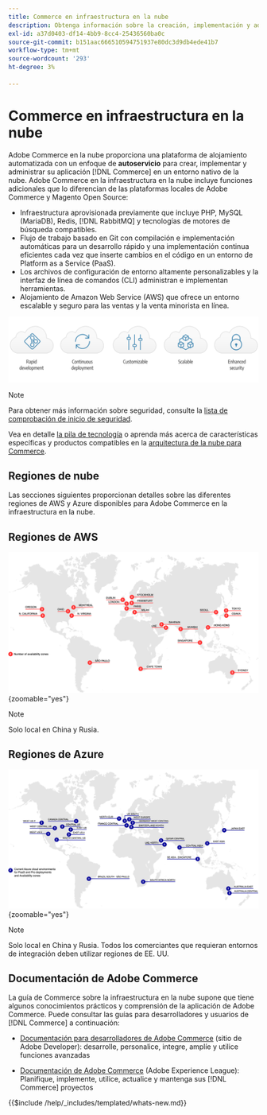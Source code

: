 ```yaml
---
title: Commerce en infraestructura en la nube
description: Obtenga información sobre la creación, implementación y administración de Commerce en la infraestructura en la nube.
exl-id: a37d0403-df14-4bb9-8cc4-25436560ba0c
source-git-commit: b151aac666510594751937e80dc3d9db4ede41b7
workflow-type: tm+mt
source-wordcount: '293'
ht-degree: 3%

---
```



# Commerce en infraestructura en la nube

Adobe Commerce en la nube proporciona una plataforma de alojamiento automatizada con un enfoque de **autoservicio** para crear, implementar y administrar su aplicación [!DNL Commerce] en un entorno nativo de la nube. Adobe Commerce en la infraestructura en la nube incluye funciones adicionales que lo diferencian de las plataformas locales de Adobe Commerce y Magento Open Source:

- Infraestructura aprovisionada previamente que incluye PHP, MySQL (MariaDB), Redis, [!DNL RabbitMQ] y tecnologías de motores de búsqueda compatibles.
- Flujo de trabajo basado en Git con compilación e implementación automáticas para un desarrollo rápido y una implementación continua eficientes cada vez que inserte cambios en el código en un entorno de Platform as a Service (PaaS).
- Los archivos de configuración de entorno altamente personalizables y la interfaz de línea de comandos (CLI) administran e implementan herramientas.
- Alojamiento de Amazon Web Service (AWS) que ofrece un entorno escalable y seguro para las ventas y la venta minorista en línea.

![Ventajas de la nube](../assets/CloudBenefits.svg)

>[!NOTE]
>
>Para obtener más información sobre seguridad, consulte la [lista de comprobación de inicio de seguridad](https://experienceleague.adobe.com/en/docs/commerce-on-cloud/user-guide/launch/checklist#security-configuration).

Vea en detalle [la pila de tecnología](architecture/tech-stack.md) o aprenda más acerca de características específicas y productos compatibles en la [arquitectura de la nube para Commerce](architecture/cloud-architecture.md).

<div id="recs-overview-body-1"></div>
<div id="recs-overview-body-2"></div>
<div id="recs-overview-body-3"></div>
<div id="recs-overview-body-4"></div>
<div id="recs-overview-body-5"></div>
<div id="recs-overview-body-6"></div>

## Regiones de nube

Las secciones siguientes proporcionan detalles sobre las diferentes regiones de AWS y Azure disponibles para Adobe Commerce en la infraestructura en la nube.

## Regiones de AWS

![Diagrama que muestra las regiones de AWS](../assets/aws-regions.svg){zoomable="yes"}

>[!NOTE]
>
> Solo local en China y Rusia.

## Regiones de Azure

![Diagrama que muestra regiones de Azure](../assets/azure-regions.svg){zoomable="yes"}

>[!NOTE]
>
> Solo local en China y Rusia. Todos los comerciantes que requieran entornos de integración deben utilizar regiones de EE. UU.

## Documentación de Adobe Commerce

La guía de Commerce sobre la infraestructura en la nube supone que tiene algunos conocimientos prácticos y comprensión de la aplicación de Adobe Commerce. Puede consultar las guías para desarrolladores y usuarios de [!DNL Commerce] a continuación:

- [Documentación para desarrolladores de Adobe Commerce](https://developer.adobe.com/commerce/docs/) (sitio de Adobe Developer): desarrolle, personalice, integre, amplíe y utilice funciones avanzadas

- [Documentación de Adobe Commerce](https://experienceleague.adobe.com/docs/commerce.html) (Adobe Experience League): Planifique, implemente, utilice, actualice y mantenga sus [!DNL Commerce] proyectos

{{$include /help/_includes/templated/whats-new.md}}

<!-- Last updated from includes: 2025-09-03 16:00:46 -->
